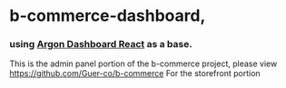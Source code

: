 # b-commerce-dashboard, 
### using [Argon Dashboard React](https://demos.creative-tim.com/argon-dashboard-react?ref=adr-github-readme) as a base.

This is the admin panel portion of the b-commerce project, please view https://github.com/Guer-co/b-commerce
For the storefront portion